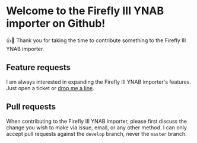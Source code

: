 # Welcome to the Firefly III YNAB importer on Github!

:+1::tada: Thank you for taking the time to contribute something to the Firefly III YNAB importer.

## Feature requests

I am always interested in expanding the Firefly III YNAB importer's features. Just open a ticket or [drop me a line](mailto:james@firefly-iii.org).

## Pull requests

When contributing to the Firefly III YNAB importer, please first discuss the change you wish to make via issue, email, or any other method. I can only accept pull requests against the `develop` branch, never the `master` branch.
